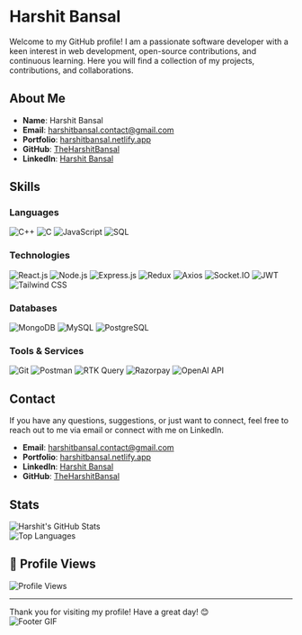 # Harshit Bansal


Welcome to my GitHub profile! I am a passionate software developer with a keen interest in web development, open-source contributions, and continuous learning. Here you will find a collection of my projects, contributions, and collaborations.

## About Me

- **Name**: Harshit Bansal
- **Email**: [harshitbansal.contact@gmail.com](mailto:harshitbansal.contact@gmail.com)
- **Portfolio**: [harshitbansal.netlify.app](https://harshitbansal.netlify.app)
- **GitHub**: [TheHarshitBansal](https://github.com/TheHarshitBansal)
- **LinkedIn**: [Harshit Bansal](https://www.linkedin.com/in/theharshitbansal/)

## Skills

### Languages
![C++](https://img.shields.io/badge/-C++-000?&logo=c%2B%2B)
![C](https://img.shields.io/badge/-C-000?&logo=c)
![JavaScript](https://img.shields.io/badge/-JavaScript-000?&logo=JavaScript)
![SQL](https://img.shields.io/badge/-SQL-000?&logo=sqlite)

### Technologies
![React.js](https://img.shields.io/badge/-React.js-000?&logo=React)
![Node.js](https://img.shields.io/badge/-Node.js-000?&logo=node.js)
![Express.js](https://img.shields.io/badge/-Express.js-000?&logo=express)
![Redux](https://img.shields.io/badge/-Redux-000?&logo=redux)
![Axios](https://img.shields.io/badge/-Axios-000?&logo=axios)
![Socket.IO](https://img.shields.io/badge/-Socket.IO-000?&logo=socket.io)
![JWT](https://img.shields.io/badge/-JWT-000?&logo=json-web-tokens)
![Tailwind CSS](https://img.shields.io/badge/-Tailwind-000?&logo=tailwind-css)

### Databases
![MongoDB](https://img.shields.io/badge/-MongoDB-000?&logo=mongodb)
![MySQL](https://img.shields.io/badge/-MySQL-000?&logo=mysql)
![PostgreSQL](https://img.shields.io/badge/-PostgreSQL-000?&logo=postgresql)

### Tools & Services
![Git](https://img.shields.io/badge/-Git-000?&logo=git)
![Postman](https://img.shields.io/badge/-Postman-000?&logo=postman)
![RTK Query](https://img.shields.io/badge/-RTK%20Query-000?&logo=redux)
![Razorpay](https://img.shields.io/badge/-Razorpay-000?&logo=razorpay)
![OpenAI API](https://img.shields.io/badge/-OpenAI-000?&logo=openai)

## Contact

If you have any questions, suggestions, or just want to connect, feel free to reach out to me via email or connect with me on LinkedIn.

- **Email**: [harshitbansal.contact@gmail.com](mailto:harshitbansal.contact@gmail.com)
- **Portfolio**: [harshitbansal.netlify.app](https://harshitbansal.netlify.app)
- **LinkedIn**: [Harshit Bansal](https://www.linkedin.com/in/theharshitbansal/)
- **GitHub**: [TheHarshitBansal](https://github.com/TheHarshitBansal)

## Stats

![Harshit's GitHub Stats](https://github-readme-stats.vercel.app/api?username=TheHarshitBansal&show_icons=true&theme=radical)  
![Top Languages](https://github-readme-stats.vercel.app/api/top-langs/?username=TheHarshitBansal&layout=compact&theme=radical)

## 👀 Profile Views
![Profile Views](https://komarev.com/ghpvc/?username=TheHarshitBansal&color=brightgreen)

---

Thank you for visiting my profile! Have a great day! 😊  
![Footer GIF](https://media.giphy.com/media/xT9IgzoKnwFNmISR8I/giphy.gif)
